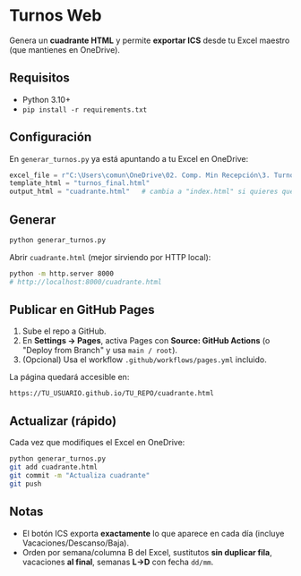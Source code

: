 # Turnos Web

Genera un **cuadrante HTML** y permite **exportar ICS** desde tu Excel maestro (que mantienes en OneDrive).

## Requisitos
- Python 3.10+
- `pip install -r requirements.txt`

## Configuración
En `generar_turnos.py` ya está apuntando a tu Excel en OneDrive:

```python
excel_file = r"C:\Users\comun\OneDrive\02. Comp. Min Recepción\3. Turnos\Plantilla Cuadrante con Sustituciones v.6.0.xlsx"
template_html = "turnos_final.html"
output_html = "cuadrante.html"   # cambia a "index.html" si quieres que sea la home de Pages
```

## Generar
```bash
python generar_turnos.py
```
Abrir `cuadrante.html` (mejor sirviendo por HTTP local):
```bash
python -m http.server 8000
# http://localhost:8000/cuadrante.html
```

## Publicar en GitHub Pages
1. Sube el repo a GitHub.
2. En **Settings → Pages**, activa Pages con **Source: GitHub Actions** (o "Deploy from Branch" y usa `main / root`).  
3. (Opcional) Usa el workflow `.github/workflows/pages.yml` incluido.

La página quedará accesible en:
```
https://TU_USUARIO.github.io/TU_REPO/cuadrante.html
```

## Actualizar (rápido)
Cada vez que modifiques el Excel en OneDrive:
```bash
python generar_turnos.py
git add cuadrante.html
git commit -m "Actualiza cuadrante"
git push
```

## Notas
- El botón ICS exporta **exactamente** lo que aparece en cada día (incluye Vacaciones/Descanso/Baja).
- Orden por semana/columna B del Excel, sustitutos **sin duplicar fila**, vacaciones **al final**, semanas **L→D** con fecha `dd/mm`.
